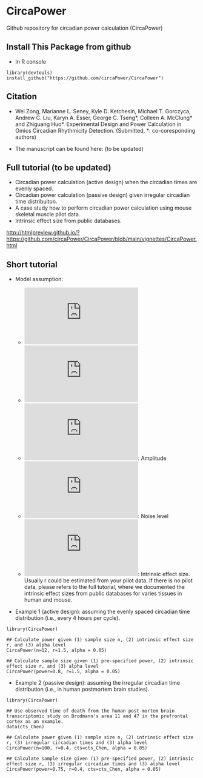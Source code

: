 # CircaPower
Github repository for circadian power calculation (CircaPower)


## Install This Package from github
* In R console

```{R}
library(devtools)
install_github("https://github.com/circaPower/CircaPower") 
```

## Citation

* Wei Zong, Marianne L. Seney, Kyle D. Ketchesin, Michael T. Gorczyca, Andrew C. Liu, Karyn A. Esser, George C. Tseng*, Colleen A. McClung* and Zhiguang Huo*. Experimental Design and Power Calculation in Omics Circadian Rhythmicity Detection. (Submitted, *: co-coresponding authors)

* The manuscript can be found here: (to be updated)

## Full tutorial (to be updated)

- Circadian power calculation (active design) when the circadian times are evenly spaced.
- Circadian power calculation (passive design) given irregular circadian time distribuiton.
- A case study how to perform circadian power calculation using mouse skeletal muscle pilot data.
- Intrinsic effect size from public databases.


http://htmlpreview.github.io/?https://github.com/circaPower/CircaPower/blob/main/vignettes/CircaPower.html

## Short tutorial 

* Model assumption: 
  + ![equation](https://latex.codecogs.com/gif.latex?y_i%3DA%5Csin%28%5Comega%28t_i&plus;%5Cphi%29%29&plus;M&plus;%5Cvarepsilon_i)
  + ![equation](https://latex.codecogs.com/gif.latex?%5Cvarepsilon_i%20%5Coverset%7Biid%7D%7B%5Csim%7D%20%5Ctextit%7BN%7D%280%2C%20%5Csigma%5E2%29)
  + ![equation](https://latex.codecogs.com/gif.latex?A): Amplitude
  + ![equation](https://latex.codecogs.com/gif.latex?%5Csigma): Noise level
  + ![equation](https://latex.codecogs.com/gif.latex?r%3DA/%5Csigma): Intrinsic effect size. Usually r could be estimated from your pilot data. If there is no pilot data, please refers to the full tutorial, where we documented the intrinsic effect sizes from public databases for varies tissues in human and mouse.
  
* Example 1 (active design): assuming the evenly spaced circadian time distribution (i.e., every 4 hours per cycle).

```{R}
library(CircaPower)

## Calculate power given (1) sample size n, (2) intrinsic effect size r, and (3) alpha level
CircaPower(n=12, r=1.5, alpha = 0.05)

## Calculate sample size given (1) pre-specified power, (2) intrinsic effect size r, and (3) alpha level
CircaPower(power=0.8, r=1.5, alpha = 0.05)

```

* Example 2 (passive design): assuming the irregular circadian time distribution (i.e., in human postmortem brain studies).

```{R}
library(CircaPower)

## Use observed time of death from the human post-mortem brain transcriptomic study on Brodmann's area 11 and 47 in the prefrontal cortex as an example.
data(cts_Chen)

## Calculate power given (1) sample size n, (2) intrinsic effect size r, (3) irregular circadian times and (3) alpha level
CircaPower(n=100, r=0.4, cts=cts_Chen, alpha = 0.05)

## Calculate sample size given (1) pre-specified power, (2) intrinsic effect size r, (3) irregular circadian times and (3) alpha level
CircaPower(power=0.75, r=0.4, cts=cts_Chen, alpha = 0.05)

```
  


